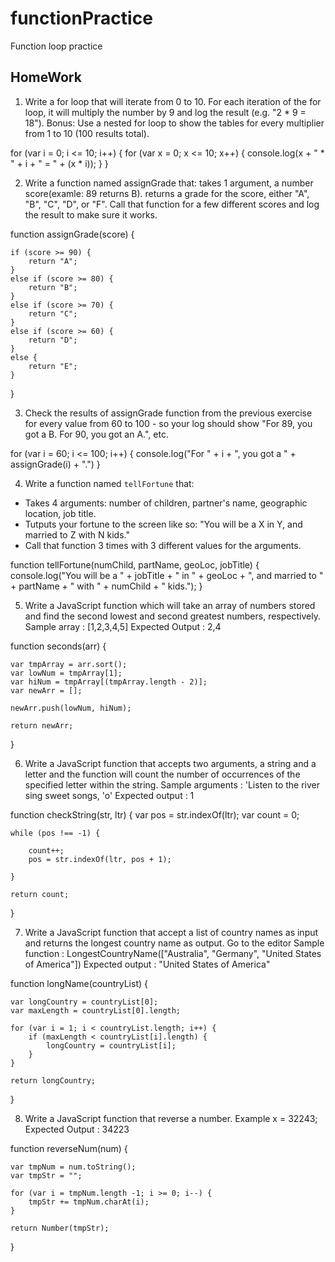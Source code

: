 # functionPractice
Function loop practice


## HomeWork

1.  Write a for loop that will iterate from 0 to 10. For each iteration of the for loop, it will multiply the number by 9 and log the result (e.g. "2 * 9 = 18").
Bonus: Use a nested for loop to show the tables for every multiplier from 1 to 10 (100 results total).

for (var i = 0; i <= 10; i++) {
	for (var x = 0; x <= 10; x++) {
		console.log(x + " * " + i + " = " + (x * i));
    }
}

2.  Write a function named assignGrade that:
takes 1 argument, a number score(examle: 89 returns B).
returns a grade for the score, either "A", "B", "C", "D", or "F".
Call that function for a few different scores and log the result to make sure it works.

function assignGrade(score) {

	if (score >= 90) {
		return "A";
    }
	else if (score >= 80) {
		return "B";
    }
	else if (score >= 70) {
		return "C";
    }
	else if (score >= 60) {
		return "D";
    }
	else {
		return "E";
    }
}

3.  Check the results of assignGrade function from the previous exercise for every value from 60 to 100 - so your log should show "For 89, you got a B. For 90, you got an A.", etc.

for (var i = 60; i <= 100; i++) {
	console.log("For " + i + ", you got a " + assignGrade(i) + ".")
} 

4. Write a function named `tellFortune` that:

- Takes 4 arguments: number of children, partner's name, geographic location, job title.
- Tutputs your fortune to the screen like so: "You will be a X in Y, and married to Z with N kids."
- Call that function 3 times with 3 different values for the arguments.

function tellFortune(numChild, partName, geoLoc, jobTitle) {
	console.log("You will be a " + jobTitle + " in " + geoLoc + ", and married to " + partName + " with " + numChild + " kids.");
}

5. Write a JavaScript function which will take an array of numbers stored and find the second lowest and second greatest numbers, respectively. 
Sample array : [1,2,3,4,5]
Expected Output : 2,4

function seconds(arr) {

	var tmpArray = arr.sort();
	var lowNum = tmpArray[1];
	var hiNum = tmpArray[(tmpArray.length - 2)];
	var newArr = [];

	newArr.push(lowNum, hiNum);

	return newArr;
} 

6. Write a JavaScript function that accepts two arguments, a string and a letter and the function will count the number of occurrences of the specified letter within the string. 
Sample arguments : 'Listen to the river sing sweet songs, 'o' 
Expected output : 1 

function checkString(str, ltr) {
	var pos = str.indexOf(ltr);
	var count = 0;

	while (pos !== -1) {

  		count++;
  		pos = str.indexOf(ltr, pos + 1);

	}

	return count;
}

7.  Write a JavaScript function that accept a list of country names as input and returns the longest country name as output. Go to the editor 
Sample function : LongestCountryName(["Australia", "Germany", "United States of America"])
Expected output : "United States of America"

function longName(countryList) {

	var longCountry = countryList[0];
	var maxLength = countryList[0].length;

	for (var i = 1; i < countryList.length; i++) {
		if (maxLength < countryList[i].length) {
			longCountry = countryList[i];
        }
    }

	return longCountry;
}

8.  Write a JavaScript function that reverse a number. 
Example x = 32243;
Expected Output : 34223

function reverseNum(num) {

	var tmpNum = num.toString();
	var tmpStr = "";

	for (var i = tmpNum.length -1; i >= 0; i--) {
		tmpStr += tmpNum.charAt(i);
    }

	return Number(tmpStr);
}


